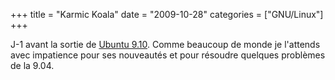 +++
title = "Karmic Koala"
date = "2009-10-28"
categories = ["GNU/Linux"]
+++



J-1 avant la sortie de [Ubuntu 9.10](http://www.ubuntu.com/). Comme beaucoup de
monde je l'attends avec impatience pour ses nouveautés et pour résoudre
quelques problèmes de la 9.04.